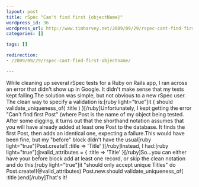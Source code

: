 ```yaml
--- 
layout: post
title: rSpec "Can't find first {objectName}"
wordpress_id: 36
wordpress_url: http://www.timharvey.net/2009/09/29/rspec-cant-find-first-objectname/
categories: []

tags: []

redirection:
- /2009/09/29/rspec-cant-find-first-objectname/

---
```

While cleaning up several rSpec tests for a Ruby on Rails app, I ran across an error that didn't show up in Google. It didn't make sense that my tests kept failing.The solution was simple, but not obvious to a new rSpec user. The clean way to specify a validation is:[ruby light="true"]it { should validate_uniqueness_of( :title ) }[/ruby]Unfortunately, I kept getting the error "Can't find first Post" (where Post is the name of my object being tested. After some digging, it turns out that the shorthand notation assumes that you will have already added at least one Post to the database. It finds the first Post, then adds an identical one, expecting a failure.This would have been fine, but my "before" block didn't have the usual[ruby light="true"]Post.create!( :title =&gt; 'Title' )[/ruby]Instead, I had:[ruby light="true"]@valid_attributes = { :title =&gt; 'Title' }[/ruby]So...you can either have your before block add at least one record, or skip the clean notation and do this:[ruby light="true"]it &quot;should only accept unique Titles&quot; do  Post.create!(@valid_attributes)  Post.new.should validate_uniqueness_of( :title )end[/ruby]That's it!
